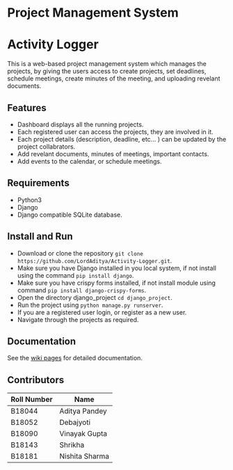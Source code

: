 # Project Management System

# Activity Logger
This is a web-based project management system which manages the projects, by giving the users access to create projects, set deadlines, schedule meetings, create minutes of the meeting, and uploading revelant documents.

## Features
* Dashboard displays all the running projects.
* Each registered user can access the projects, they are involved in it.
* Each project details (description, deadline, etc... ) can be updated by the project collabrators.
* Add revelant documents, minutes of meetings, important contacts.
* Add events to the calendar, or schedule meetings.

## Requirements
* Python3
* Django
* Django compatible SQLite database.

## Install and Run
* Download or clone the repository `git clone https://github.com/LordAditya/Activity-Logger.git`.
* Make sure you have Django installed in you local system, if not install using the command `pip install django`.
* Make sure you have crispy forms installed, if not install module using command `pip install django-crispy-forms`.
* Open the directory django_project `cd django_project`.
* Run the project using `python manage.py runserver`.
* If you are a registered user login, or register as a new user.
* Navigate through the projects as required.

## Documentation
See the [wiki pages](https://github.com/LordAditya/Activity-Logger/wiki) for detailed documentation.

## Contributors

| Roll Number | Name |
| --- | --- |
| B18044 | Aditya Pandey |
| B18052 | Debajyoti |
| B18090 | Vinayak Gupta |
| B18143 | Shrikha |
| B18181 | Nishita Sharma |
